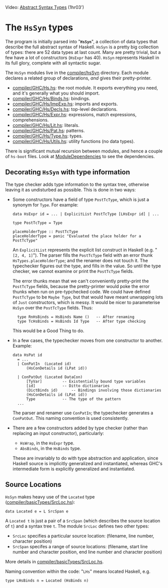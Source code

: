 
Video: [Abstract Syntax Types](http://www.youtube.com/watch?v=lw7kbUvAmK4&list=PLBkRCigjPwyeCSD_DFxpd246YIF7_RDDI) (1hr03')

# The `HsSyn` types


The program is initially parsed into "**`HsSyn`**", a collection of data types that describe the full abstract syntax of Haskell.  `HsSyn` is a pretty big collection of types: there are 52 data types at last count.  Many are pretty trivial, but a few have a lot of constructors (`HsExpr` has 40).  `HsSyn` represents Haskell in its full glory, complete with all syntactic sugar.


The `HsSyn` modules live in the [compiler/hsSyn](https://gitlab.haskell.org/ghc/ghc/blob/master/compiler/hsSyn) directory.  Each module declares a related group of declarations, *and* gives their pretty-printer.

- [compiler/GHC/Hs.hs](https://gitlab.haskell.org/ghc/ghc/blob/master/compiler/GHC/Hs.hs): the root module.  It exports everything you need, and it's generally what you should import.
- [compiler/GHC/Hs/Binds.hs](https://gitlab.haskell.org/ghc/ghc/blob/master/compiler/GHC/Hs/Binds.hs): bindings.
- [compiler/GHC/Hs/ImpExp.hs](https://gitlab.haskell.org/ghc/ghc/blob/master/compiler/GHC/Hs/ImpExp.hs): imports and exports.
- [compiler/GHC/Hs/Decls.hs](https://gitlab.haskell.org/ghc/ghc/blob/master/compiler/GHC/Hs/Decls.hs): top-level declarations.
- [compiler/GHC/Hs/Expr.hs](https://gitlab.haskell.org/ghc/ghc/blob/master/compiler/GHC/Hs/Expr.hs): expressions, match expressions, comprehensions.
- [compiler/GHC/Hs/Lit.hs](https://gitlab.haskell.org/ghc/ghc/blob/master/compiler/GHC/Hs/Lit.hs): literals.
- [compiler/GHC/Hs/Pat.hs](https://gitlab.haskell.org/ghc/ghc/blob/master/compiler/GHC/Hs/Pat.hs): patterns.
- [compiler/GHC/Hs/Type.hs](https://gitlab.haskell.org/ghc/ghc/blob/master/compiler/GHC/Hs/Type.hs): types.
- [compiler/GHC/Hs/Utils.hs](https://gitlab.haskell.org/ghc/ghc/blob/master/compiler/GHC/Hs/Utils.hs): utility functions (no data types).


There is significant mutual recursion between modules, and hence a couple of `hs-boot` files. Look at [ModuleDependencies](module-dependencies) to see the dependencies.

## Decorating `HsSyn` with type information


The type checker adds type information to the syntax tree, otherwise leaving it as undisturbed as possible.  This is done in two ways:

- Some constructors have a field of type `PostTcType`, which is just a synonym for `Type`. For example:

  ```wiki
  data HsExpr id = ... | ExplicitList PostTcType [LHsExpr id] | ...

  type PostTcType = Type

  placeHolderType :: PostTcType
  placeHolderType = panic "Evaluated the place holder for a PostTcType"
  ```

  An `ExplicitList` represents the explicit list construct in Haskell (e.g. "`[2, 4, 1]`"). The parser fills the `PostTcType` field with an error thunk `HsTypes.placeHolderType`; and the renamer does not touch it.  The typechecker figures out the type, and fills in the value.  So until the type checker, we cannot examine or print the `PostTcType` fields.

  The error thunks mean that we can't conveniently pretty-print the `PostTcType` fields, because the pretty-printer would poke the error thunks when run on pre-typchecked code.  We could have defined `PostTcType` to be `Maybe Type`, but that would have meant unwrapping lots of `Just` constructors, which is messy.  It would be nicer to parameterise `HsSyn` over the `PostTcType` fields.  Thus:

  ```wiki
    type RnHsBinds = HsBinds Name ()   -- After renaming
    type TcHsBinds = HsBinds Id Type   -- After type checking
  ```

  This would be a Good Thing to do.

- In a few cases, the typechecker moves from one constructor to another.  Example:

  ```wiki
  data HsPat id
    = ...
    | ConPatIn	(Located id)
  		(HsConDetails id (LPat id))

    | ConPatOut	(Located DataCon)
  		[TyVar]			-- Existentially bound type variables
  		[id]			-- Ditto dictionaries
  		(DictBinds id)		-- Bindings involving those dictionaries
  		(HsConDetails id (LPat id))
  		Type    		-- The type of the pattern
    ...
  ```

  The parser and renamer use `ConPatIn`; the typechecker generates a `ConPatOut`. This naming convention is used consistently.

- There are a few constructors added by type checker (rather than replacing an input constructor), particularly:

  - `HsWrap`, in the `HsExpr` type.
  - `AbsBinds`, in the `HsBinds` type.

  These are invariably to do with type abstraction and application, since Haskell source is implicitly generalized and instantiated, whereas GHC's intermediate form is explicitly generalized and instantiated.

## Source Locations

`HsSyn` makes heavy use of the `Located` type ([compiler/basicTypes/SrcLoc.hs](https://gitlab.haskell.org/ghc/ghc/blob/master/compiler/basicTypes/SrcLoc.hs)):

```wiki
data Located e = L SrcSpan e
```


A `Located t` is just a pair of a `SrcSpan` (which describes the source location of `t`) and a syntax tree `t`.  The module `SrcLoc` defines two other types:

- `SrcLoc` specifies a particular source location: (filename, line number, character position)
- `SrcSpan` specifes a range of source locations: (filename, start line number and character position, end line number and character position)


More details in [compiler/basicTypes/SrcLoc.hs](https://gitlab.haskell.org/ghc/ghc/blob/master/compiler/basicTypes/SrcLoc.hs).


Naming convention within the code: "`LHs`" means located Haskell, e.g.

```wiki
type LHsBinds n = Located (HsBinds n)
```

